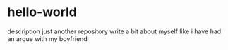 # hello-world
description just another repository
write a bit about myself like i have had an argue with my boyfriend
